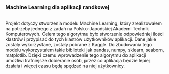 <h3> Machine Learning dla aplikacji randkowej </h3><br>
Projekt dotyczy stworzenia modelu Machine Learning, który zrealizowałem na potrzeby jednego z zadań na Polsko-Japońskiej Akademi Technik Komputerowych.
Celem tego algorytmu było stworzenie odpowiedniej ilości klastrów i przypisać do tych klastrów użytkowników aplikacji. Dane jakie zostały wykorzystane, zostały pobrane z Kaggle.
Do zbudowania tego modelu wykorzystałem takie biblioteki jak pandas, numpy, sklearn, seaborn, matplotlib. Dzięki czemu wprowadzenie tego algorytmu do aplikacji
umożliwi trafniejsze dobieranie osób, przez co aplikacja będzie lepiej dzałała i więcej czasu będą spędzać na niej użytkownicy.
